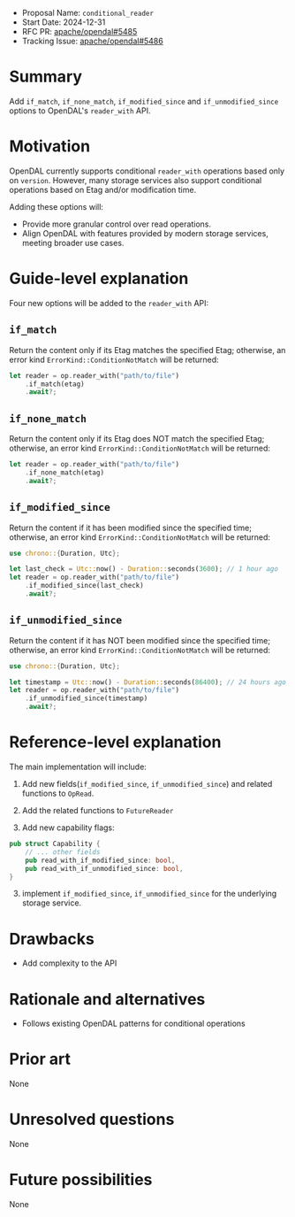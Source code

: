 - Proposal Name: `conditional_reader`
- Start Date: 2024-12-31
- RFC PR: [apache/opendal#5485](https://github.com/apache/opendal/pull/5485)
- Tracking Issue: [apache/opendal#5486](https://github.com/apache/opendal/issues/5486)

# Summary

Add `if_match`, `if_none_match`, `if_modified_since` and `if_unmodified_since` options to OpenDAL's `reader_with` API.

# Motivation

OpenDAL currently supports conditional `reader_with` operations based only on `version`. However, many storage services 
also support conditional operations based on Etag and/or modification time.

Adding these options will:

- Provide more granular control over read operations.
- Align OpenDAL with features provided by modern storage services, meeting broader use cases.

# Guide-level explanation

Four new options will be added to the `reader_with` API:

## `if_match`

Return the content only if its Etag matches the specified Etag; otherwise,
an error kind `ErrorKind::ConditionNotMatch` will be returned:

```rust
let reader = op.reader_with("path/to/file")
    .if_match(etag)
    .await?;
```

## `if_none_match`

Return the content only if its Etag does NOT match the specified Etag; otherwise,
an error kind `ErrorKind::ConditionNotMatch` will be returned:

```rust
let reader = op.reader_with("path/to/file")
    .if_none_match(etag)
    .await?;
```

## `if_modified_since`

Return the content if it has been modified since the specified time; otherwise, 
an error kind `ErrorKind::ConditionNotMatch` will be returned:

```rust
use chrono::{Duration, Utc};

let last_check = Utc::now() - Duration::seconds(3600); // 1 hour ago
let reader = op.reader_with("path/to/file")
    .if_modified_since(last_check)
    .await?;
```


## `if_unmodified_since` 

Return the content if it has NOT been modified since the specified time; otherwise, 
an error kind `ErrorKind::ConditionNotMatch` will be returned:

```rust
use chrono::{Duration, Utc};

let timestamp = Utc::now() - Duration::seconds(86400); // 24 hours ago
let reader = op.reader_with("path/to/file")
    .if_unmodified_since(timestamp)
    .await?;
```


# Reference-level explanation

The main implementation will include:

1. Add new fields(`if_modified_since`, `if_unmodified_since`) and related functions to `OpRead`.

2. Add the related functions to `FutureReader`

2. Add new capability flags:
```rust
pub struct Capability {
    // ... other fields
    pub read_with_if_modified_since: bool,
    pub read_with_if_unmodified_since: bool,
}
```

3. implement `if_modified_since`, `if_unmodified_since` for the underlying storage service.

# Drawbacks

- Add complexity to the API

# Rationale and alternatives

- Follows existing OpenDAL patterns for conditional operations

# Prior art

None

# Unresolved questions

None

# Future possibilities

None
